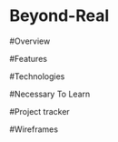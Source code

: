 # Beyond-Real

#Overview

#Features

#Technologies

#Necessary To Learn

#Project tracker

#Wireframes
